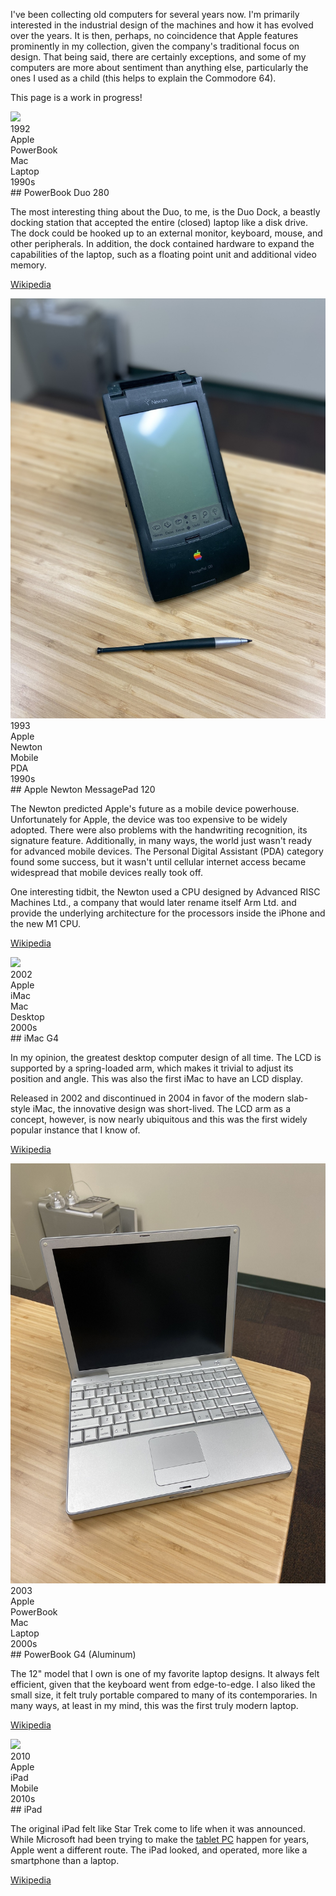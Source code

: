 I've been collecting old computers for several years now. I'm primarily
interested in the industrial design of the machines and how it has evolved over
the years. It is then, perhaps, no coincidence that Apple features prominently
in my collection, given the company's traditional focus on design. That being
said, there are certainly exceptions, and some of my computers are more about
sentiment than anything else, particularly the ones I used as a child (this
helps to explain the Commodore 64).

This page is a work in progress!

<!--
<div class="exhibit">
<img src="files/computers/00.jpg">
<div class="caption">
<div class="tag-box">
<div class="tag">Apple</div>
</div>
Description of 00
</div>
</div>
-->

<!--
<div class="exhibit">
<img src="files/computers/commodore-64.jpg">
<div class="caption">
<div class="tag-box">
<div class="tag">1982</div>
<div class="tag">Commodore</div>
<div class="tag">Desktop</div>
<div class="tag">1980s</div>
</div>
## Commodore 64

The Commodore 64 is the first computer I ever used. My family got one around
1984 (I don't actually remember a time before we had it). Mostly, I played
simple games on it. My dad even made me a controller for one of them!

There are a lot of people around my age who have similar memories and I'm
convinced (along with a lot of other people) that the Commodore 64 played a huge
part in shaping the modern computing industry.

[Wikipedia](https://en.wikipedia.org/wiki/Commodore_64)
</div>
</div>
-->

<div class="exhibit">
<img src="files/computers/powerbook-duo-280-0.jpg">
<div class="caption">
<div class="tag-box">
<div class="tag">1992</div>
<div class="tag">Apple</div>
<div class="tag">PowerBook</div>
<div class="tag">Mac</div>
<div class="tag">Laptop</div>
<div class="tag">1990s</div>
</div>
## PowerBook Duo 280

The most interesting thing about the Duo, to me, is the Duo Dock, a beastly
docking station that accepted the entire (closed) laptop like a disk drive.  The
dock could be hooked up to an external monitor, keyboard, mouse, and other
peripherals. In addition, the dock contained hardware to expand the capabilities
of the laptop, such as a floating point unit and additional video memory.

[Wikipedia](https://en.wikipedia.org/wiki/PowerBook_Duo)
</div>
</div>

<div class="exhibit">
<img src="files/computers/newton-120-0.jpg">
<div class="caption">
<div class="tag-box">
<div class="tag">1993</div>
<div class="tag">Apple</div>
<div class="tag">Newton</div>
<div class="tag">Mobile</div>
<div class="tag">PDA</div>
<div class="tag">1990s</div>
</div>
## Apple Newton MessagePad 120

The Newton predicted Apple's future as a mobile device powerhouse.
Unfortunately for Apple, the device was too expensive to be widely adopted.
There were also problems with the handwriting recognition, its signature
feature. Additionally, in many ways, the world just wasn't ready for advanced
mobile devices. The Personal Digital Assistant (PDA) category found some
success, but it wasn't until cellular internet access became widespread that
mobile devices really took off.

One interesting tidbit, the Newton used a CPU designed by Advanced RISC
Machines Ltd., a company that would later rename itself Arm Ltd. and provide the
underlying architecture for the processors inside the iPhone and the new M1 CPU.

[Wikipedia](https://en.wikipedia.org/wiki/Apple_Newton)
</div>
</div>

<div class="exhibit">
<img src="files/computers/imac-g4-0.jpg">
<div class="caption">
<div class="tag-box">
<div class="tag">2002</div>
<div class="tag">Apple</div>
<div class="tag">iMac</div>
<div class="tag">Mac</div>
<div class="tag">Desktop</div>
<div class="tag">2000s</div>
</div>
## iMac G4

In my opinion, the greatest desktop computer design of all time. The LCD is
supported by a spring-loaded arm, which makes it trivial to adjust its position
and angle. This was also the first iMac to have an LCD display.

Released in 2002 and discontinued in 2004 in favor of the modern slab-style
iMac, the innovative design was short-lived. The LCD arm as a concept, however,
is now nearly ubiquitous and this was the first widely popular instance that I
know of.

[Wikipedia](https://en.wikipedia.org/wiki/IMac_G4)
</div>
</div>

<div class="exhibit">
<img src="files/computers/powerbook-g4-0.jpg">
<div class="caption">
<div class="tag-box">
<div class="tag">2003</div>
<div class="tag">Apple</div>
<div class="tag">PowerBook</div>
<div class="tag">Mac</div>
<div class="tag">Laptop</div>
<div class="tag">2000s</div>
</div>
## PowerBook G4 (Aluminum)

The 12" model that I own is one of my favorite laptop designs. It always felt
efficient, given that the keyboard went from edge-to-edge. I also liked the
small size, it felt truly portable compared to many of its contemporaries. In
many ways, at least in my mind, this was the first truly modern laptop.

[Wikipedia](https://en.wikipedia.org/wiki/PowerBook_G4)
</div>
</div>

<div class="exhibit">
<img src="files/computers/ipad-1-0.jpg">
<div class="caption">
<div class="tag-box">
<div class="tag">2010</div>
<div class="tag">Apple</div>
<div class="tag">iPad</div>
<div class="tag">Mobile</div>
<div class="tag">2010s</div>
</div>
## iPad

The original iPad felt like Star Trek come to life when it was announced. While
Microsoft had been trying to make the
[tablet PC](https://en.wikipedia.org/wiki/Microsoft_Tablet_PC) happen for years,
Apple went a different route. The iPad looked, and operated, more like a
smartphone than a laptop.

[Wikipedia](https://en.wikipedia.org/wiki/IPad_(1st_generation))
</div>
</div>

<script src="computers.js"></script>
